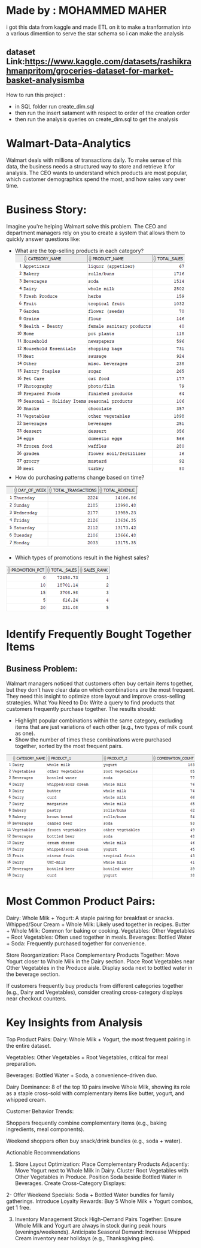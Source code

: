 # Made by : MOHAMMED MAHER
i got this data from kaggle and made ETL on it to make a tranformation into a various dimention to serve the star schema so i can make the analysis 
## dataset Link:https://www.kaggle.com/datasets/rashikrahmanpritom/groceries-dataset-for-market-basket-analysismba
How to run this project :
* in SQL folder run create_dim.sql 
* then run the insert satament with respect to order of the creation order 
* then run the analysis queries on create_dim.sql to get the analysis  
# Walmart-Data-Analytics
Walmart deals with millions of transactions daily. To make sense of this data, the business needs a 
structured way to store and retrieve it for analysis. The CEO wants to understand which products 
are most popular, which customer demographics spend the most, and how sales vary over time.
# Business Story: 
Imagine you're helping Walmart solve this problem. The CEO and department managers rely on you 
to create a system that allows them to quickly answer questions like: 
* What are the top-selling products in each category? 
![alt text](image.png)
* How do purchasing patterns change based on time? 

![alt text](image-1.png)

* Which types of promotions result in the highest sales?

![alt text](image-3.png)

# Identify Frequently Bought Together Items 
## Business Problem: 
Walmart managers noticed that customers often buy certain items together, but they don’t have 
clear data on which combinations are the most frequent. They need this insight to optimize store 
layout and improve cross-selling strategies. 
What You Need to Do: 
Write a query to find products that customers frequently purchase together. The results should: 
* Highlight popular combinations within the same category, excluding items that are just 
variations of each other (e.g., two types of milk count as one). 
* Show the number of times these combinations were purchased together, sorted by the 
most frequent pairs.

![alt text](image-2.png)

# Most Common Product Pairs:
Dairy:
Whole Milk + Yogurt: A staple pairing for breakfast or snacks.
Whipped/Sour Cream + Whole Milk: Likely used together in recipes.
Butter + Whole Milk: Common for baking or cooking.
Vegetables:
Other Vegetables + Root Vegetables: Often used together in meals.
Beverages:
Bottled Water + Soda: Frequently purchased together for convenience.

Store Reorganization:
Place Complementary Products Together:
Move Yogurt closer to Whole Milk in the Dairy section.
Place Root Vegetables near Other Vegetables in the Produce aisle.
Display soda next to bottled water in the beverage section.


If customers frequently buy products from different categories together (e.g., Dairy and Vegetables), consider creating cross-category displays near checkout counters.

# Key Insights from Analysis
Top Product Pairs:
Dairy: Whole Milk + Yogurt,  the most frequent pairing in the entire dataset.

Vegetables: Other Vegetables + Root Vegetables, critical for meal preparation.

Beverages: Bottled Water + Soda, a convenience-driven duo.

Dairy Dominance: 8 of the top 10 pairs involve Whole Milk, showing its role as a staple cross-sold with complementary items like butter, yogurt, and whipped cream.

Customer Behavior Trends:

Shoppers frequently combine complementary items (e.g., baking ingredients, meal components).

Weekend shoppers often buy snack/drink bundles (e.g., soda + water).

Actionable Recommendations
1. Store Layout Optimization: 
Place Complementary Products Adjacently:
Move Yogurt next to Whole Milk in Dairy.
Cluster Root Vegetables with Other Vegetables in Produce.
Position Soda beside Bottled Water in Beverages.
Create Cross-Category Displays:

2- Offer Weekend Specials:
Soda + Bottled Water bundles for family gatherings.
Introduce Loyalty Rewards:
Buy 5 Whole Milk + Yogurt combos, get 1 free.


3. Inventory Management
Stock High-Demand Pairs Together:
Ensure Whole Milk and Yogurt are always in stock during peak hours (evenings/weekends).
Anticipate Seasonal Demand:
Increase Whipped Cream inventory near holidays (e.g., Thanksgiving pies).

